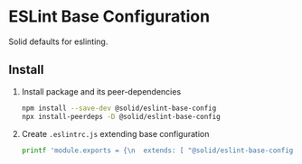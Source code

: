 # ESLint Base Configuration

Solid defaults for eslinting.

## Install

1. Install package and its peer-dependencies
   ```bash
   npm install --save-dev @solid/eslint-base-config
   npx install-peerdeps -D @solid/eslint-base-config
   ```
2. Create `.eslintrc.js` extending base configuration
   ```bash
   printf 'module.exports = {\n  extends: [ "@solid/eslint-base-config" ]\n};\n' > .eslintrc.js
   ```

